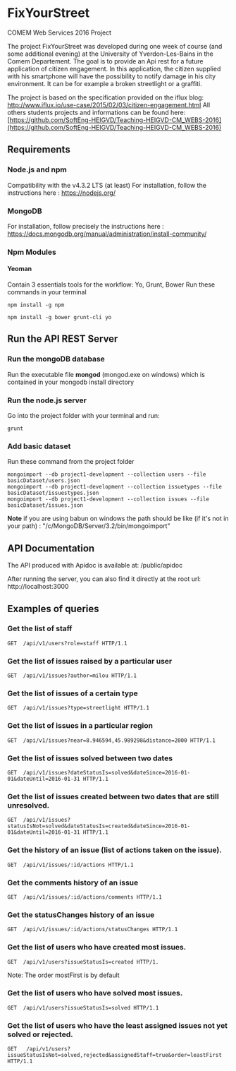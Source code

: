 # FixYourStreet
COMEM Web Services 2016 Project

The project FixYourStreet was developed during one week of course (and some additional evening) at the University of Yverdon-Les-Bains in the Comem Departement. The goal is to provide an Api rest for a future application of citizen engagement.
In this application, the citizen supplied with his smartphone will have the possibility to notify damage in his city environment. It can be for example a broken streetlight or a graffiti.

The project is based on the specification provided on the iflux blog: http://www.iflux.io/use-case/2015/02/03/citizen-engagement.html
All others students projects and informations can be found here:
[https://github.com/SoftEng-HEIGVD/Teaching-HEIGVD-CM_WEBS-2016](https://github.com/SoftEng-HEIGVD/Teaching-HEIGVD-CM_WEBS-2016)

## Requirements

### Node.js and npm
Compatibility with the v4.3.2 LTS (at least)
For installation, follow the instructions here : https://nodejs.org/

### MongoDB
For installation, follow precisely the instructions here : https://docs.mongodb.org/manual/administration/install-community/

### Npm Modules
#### Yeoman
Contain 3 essentials tools for the workflow: Yo, Grunt, Bower
Run these commands in your terminal
```
npm install -g npm
```
```
npm install -g bower grunt-cli yo
```

## Run the API REST Server

### Run the mongoDB database
Run the executable file **mongod** (mongod.exe on windows) which is contained in your mongodb install directory

### Run the node.js server
Go into the project folder with your terminal and run:

```
grunt
```

### Add basic dataset
Run these command from the project folder
```
mongoimport --db project1-development --collection users --file basicDataset/users.json
mongoimport --db project1-development --collection issuetypes --file basicDataset/issuestypes.json
mongoimport --db project1-development --collection issues --file basicDataset/issues.json
```
**Note** if you are using babun on windows the path should be like (if it's not in your path) : "/c/MongoDB/Server/3.2/bin/mongoimport"

## API Documentation

The API produced with Apidoc is available at: /public/apidoc

After running the server, you can also find it directly at the root url: http://localhost:3000

## Examples of queries
### Get the list of staff

```http
GET  /api/v1/users?role=staff HTTP/1.1
```
### Get the list of issues raised by a particular user
```http
GET  /api/v1/issues?author=milou HTTP/1.1
```
### Get the list of issues of a certain type
```http
GET  /api/v1/issues?type=streetlight HTTP/1.1
```
### Get the list of issues in a particular region
```http
GET  /api/v1/issues?near=8.946594,45.989298&distance=2000 HTTP/1.1
```
### Get the list of issues solved between two dates
```http
GET  /api/v1/issues?dateStatusIs=solved&dateSince=2016-01-01&dateUntil=2016-01-31 HTTP/1.1
```
### Get the list of issues created between two dates that are still unresolved.
```http
GET  /api/v1/issues?statusIsNot=solved&dateStatusIs=created&dateSince=2016-01-01&dateUntil=2016-01-31 HTTP/1.1
```
### Get the history of an issue (list of actions taken on the issue).
```http
GET  /api/v1/issues/:id/actions HTTP/1.1
```
### Get the comments history of an issue
```http
GET  /api/v1/issues/:id/actions/comments HTTP/1.1
```
### Get the statusChanges history of an issue
```http
GET  /api/v1/issues/:id/actions/statusChanges HTTP/1.1
```
### Get the list of users who have created most issues.
```http
GET  /api/v1/users?issueStatusIs=created HTTP/1.
```
Note: The order mostFirst is by default
### Get the list of users who have solved most issues.
```http
GET  /api/v1/users?issueStatusIs=solved HTTP/1.1
```
### Get the list of users who have the least assigned issues not yet solved or rejected.
```http
GET   /api/v1/users?issueStatusIsNot=solved,rejected&assignedStaff=true&order=leastFirst HTTP/1.1
```
